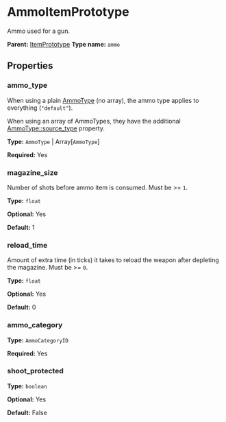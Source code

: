 # AmmoItemPrototype

Ammo used for a gun.

**Parent:** [ItemPrototype](ItemPrototype.md)
**Type name:** `ammo`

## Properties

### ammo_type

When using a plain [AmmoType](prototype:AmmoType) (no array), the ammo type applies to everything (`"default"`).

When using an array of AmmoTypes, they have the additional [AmmoType::source_type](prototype:AmmoType::source_type) property.

**Type:** `AmmoType` | Array[`AmmoType`]

**Required:** Yes

### magazine_size

Number of shots before ammo item is consumed. Must be >= `1`.

**Type:** `float`

**Optional:** Yes

**Default:** 1

### reload_time

Amount of extra time (in ticks) it takes to reload the weapon after depleting the magazine. Must be >= `0`.

**Type:** `float`

**Optional:** Yes

**Default:** 0

### ammo_category

**Type:** `AmmoCategoryID`

**Required:** Yes

### shoot_protected

**Type:** `boolean`

**Optional:** Yes

**Default:** False


